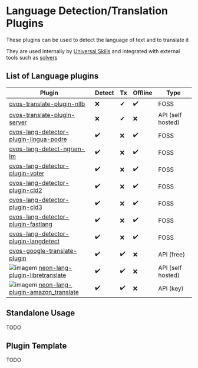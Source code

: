 # Language Detection/Translation Plugins

These plugins can be used to detect the language of text and to translate it

They are used internally by [Universal Skills](https://openvoiceos.github.io/ovos-technical-manual/universal_skills) and
integrated with external tools such
as [solvers](https://openvoiceos.github.io/ovos-technical-manual/solvers/)

## List of Language plugins

| Plugin                                                                                                                                                                                                            | Detect | Tx | Offline | Type              |
|-------------------------------------------------------------------------------------------------------------------------------------------------------------------------------------------------------------------|--------|----|---------|-------------------|
| [ovos-translate-plugin-nllb](https://github.com/OpenVoiceOS/ovos-translate-plugin-nllb)                                                                                                                           | ❌️     | ✔  | ✔️      | FOSS              |
| [ovos-translate-plugin-server](https://github.com/OpenVoiceOS/ovos-translate-server-plugin)                                                                                                                       | ❌      | ✔  | ❌       | API (self hosted) |
| [ovos-lang-detector-plugin-lingua-podre](https://github.com/OpenVoiceOS/lingua-podre)                                                                                                                             | ✔️     | ❌  | ✔️      | FOSS              |
| [ovos-lang-detect-ngram-lm](https://github.com/OpenVoiceOS/ovos-classifiers)                                                                                                                                      | ✔️     | ❌  | ✔️      | FOSS              |
| [ovos-lang-detector-plugin-voter](https://github.com/OpenVoiceOS/ovos-lang-detector-classics-plugin)                                                                                                              | ✔️     | ❌  | ✔️      | FOSS              |
| [ovos-lang-detector-plugin-cld2](https://github.com/OpenVoiceOS/ovos-lang-detector-classics-plugin)                                                                                                               | ✔️     | ❌  | ✔️      | FOSS              |
| [ovos-lang-detector-plugin-cld3](https://github.com/OpenVoiceOS/ovos-lang-detector-classics-plugin)                                                                                                               | ✔️     | ❌  | ✔️      | FOSS              |
| [ovos-lang-detector-plugin-fastlang](https://github.com/OpenVoiceOS/ovos-lang-detector-classics-plugin)                                                                                                           | ✔️     | ❌  | ✔️      | FOSS              |
| [ovos-lang-detector-plugin-langdetect](https://github.com/OpenVoiceOS/ovos-lang-detector-classics-plugin)                                                                                                         | ✔️     | ❌  | ✔️      | FOSS              |
| [ovos-google-translate-plugin](https://github.com/OpenVoiceOS/ovos-google-translate-plugin)                                                                                                                       | ✔️     | ✔️ | ❌       | API (free)        |
| ![imagem](https://github.com/OpenVoiceOS/ovos-media/assets/33701864/90f31b0a-dd56-457d-a3cf-7fc08b460038)  [neon-lang-plugin-libretranslate](https://github.com/NeonGeckoCom/neon-lang-plugin-libretranslate)     | ✔️     | ✔️ | ❌       | API (self hosted) |
| ![imagem](https://github.com/OpenVoiceOS/ovos-media/assets/33701864/90f31b0a-dd56-457d-a3cf-7fc08b460038)  [neon-lang-plugin-amazon_translate](https://github.com/NeonGeckoCom/neon-lang-plugin-amazon_translate) | ✔️     | ✔️ | ❌       | API (key)         |

## Standalone Usage

TODO

## Plugin Template

TODO
